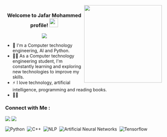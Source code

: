
<img width="250" align="right" src="https://c.tenor.com/_DOBjnGspYAAAAAM/code-coding.gif">

<h3 align="center">
  Welcome to Jafar Mohammed profile!
  <img src="https://media.giphy.com/media/hvRJCLFzcasrR4ia7z/giphy.gif" width="28">
</h3>

<!-- Typing SVG by DenverCoder1 - https://github.com/DenverCoder1/readme-typing-svg -->
<p align="center">
  <a href="https://github.com/DenverCoder1/readme-typing-svg"><img src="https://readme-typing-svg.herokuapp.com/?lines=AI%20Deep%20learning;Always%20learning%20new%20things&font=Fira%20Code&center=true&width=440&height=45&color=f75c7e&vCenter=true&size=22"></a>
</p> 

- 🏢 I'm a Computer technology engineering, AI and Python.
- 👨‍💻 As a Computer technology engineering student, I'm constantly learning and exploring new technologies to improve my skills.
- ⚡ I love technology, artificial intelligence, programming and reading books.
- 👨‍💻


### Connect with Me :

<a href="https://linkedin.com/in/jafar-mohammed-b3035a271" target="_blank"><img src="https://img.shields.io/badge/-Jafar%20Mohammed-0077B5?style=for-the-badge&logo=Linkedin&logoColor=white"/></a>
<a href="https://www.kaggle.com/mirzajafar" target="_blank"><img src="https://img.shields.io/badge/-Kaggel-0077B5?style=for-the-badge&logo=Kaggel&logoColor=white"/></a>

![Python](https://img.shields.io/badge/-Python%20-05122A?style=flat&logo=python)&nbsp;
![C++](https://img.shields.io/badge/-C++%20-05122A?style=flat&logo=C++)&nbsp;
![NLP](https://img.shields.io/badge/-NLP%20-05122A?style=flat&logo=NLP)&nbsp;
![Artificial Neural Networks](https://img.shields.io/badge/-Artificial%20Neural%20Networks%20-05122A?style=flat&logo=Artificial%20Neural%20Networks)&nbsp;
![Tensorflow](https://img.shields.io/badge/-Tensorflow%20-05122A?style=flat&logo=Tensorflow)&nbsp;










